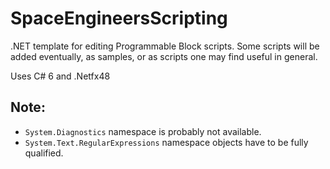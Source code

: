 # SpaceEngineersScripting

.NET template for editing Programmable Block scripts.
Some scripts will be added eventually, as samples, or as scripts one may find useful in general.

Uses C# 6 and .Netfx48

## Note:

- `System.Diagnostics` namespace is probably not available.
- `System.Text.RegularExpressions` namespace objects have to be fully qualified.